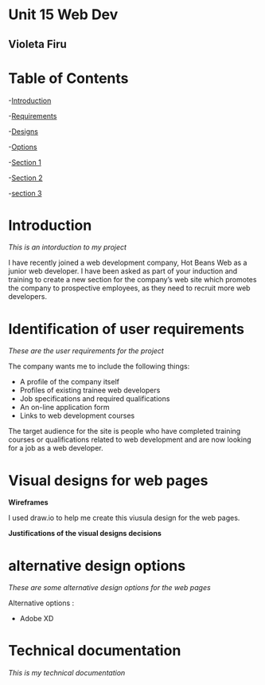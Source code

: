 # Unit 15 Web Dev
## Violeta Firu

# Table of Contents
-[Introduction](#introduction)

-[Requirements](#requirements)

-[Designs](#designs)

-[Options](#options)

-[Section 1](#section-1)

-[Section 2](#section-2)

-[section 3](#section-3)

# Introduction
*This is an intorduction to my project*
  
I have recently joined a web development company, Hot Beans Web as a junior web developer. I have been asked as part of your induction and training to create a new section for the company’s web site which promotes the company to prospective employees, as they need to recruit more web developers.


# Identification of user requirements 
*These are the user requirements for the project*

The company wants me to include the following things:

- A profile of the company itself
- Profiles of existing trainee web developers
- Job specifications and required qualifications
- An on-line application form
- Links to web development courses

The target audience for the site is people who have completed training courses or qualifications related to web development and are now looking for a job as a web developer.



# Visual designs for web pages
**Wireframes**

I used draw.io to help me create this viusula design for the web pages.

**Justifications of the visual designs decisions**


# alternative design options
*These are some alternative design options for the web pages*

Alternative options : 
- Adobe XD
  


# Technical documentation
*This is my technical documentation*






